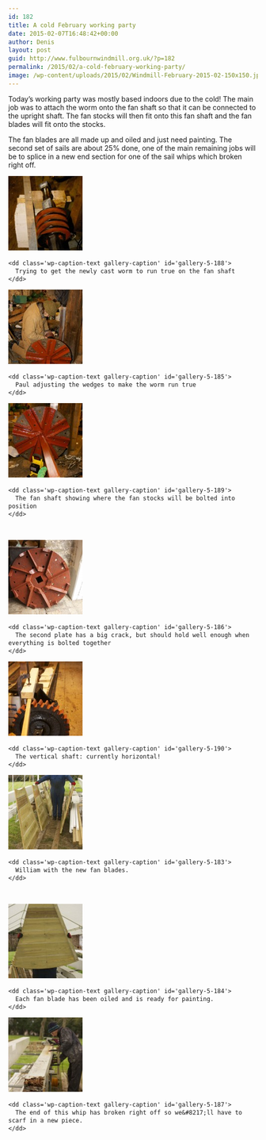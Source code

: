 ```yaml
---
id: 182
title: A cold February working party
date: 2015-02-07T16:48:42+00:00
author: Denis
layout: post
guid: http://www.fulbournwindmill.org.uk/?p=182
permalink: /2015/02/a-cold-february-working-party/
image: /wp-content/uploads/2015/02/Windmill-February-2015-02-150x150.jpg
---
```

Today&#8217;s working party was mostly based indoors due to the cold! The main job was to attach the worm onto the fan shaft so that it can be connected to the upright shaft. The fan stocks will then fit onto this fan shaft and the fan blades will fit onto the stocks.
<!--break-->
The fan blades are all made up and oiled and just need painting. The second set of sails are about 25% done, one of the main remaining jobs will be to splice in a new end section for one of the sail whips which broken right off.

<div id='gallery-5' class='gallery galleryid-182 gallery-columns-3 gallery-size-thumbnail'>
  <dl class='gallery-item'>
    <dt class='gallery-icon portrait'>
      <a href='/wp-content/uploads/2015/02/Windmill-February-2015-01.jpg'><img width="150" height="150" src="/wp-content/uploads/2015/02/Windmill-February-2015-01-150x150.jpg" class="attachment-thumbnail size-thumbnail" alt="" aria-describedby="gallery-5-188" /></a>
    </dt>
    
    <dd class='wp-caption-text gallery-caption' id='gallery-5-188'>
      Trying to get the newly cast worm to run true on the fan shaft
    </dd>
  </dl>
  
  <dl class='gallery-item'>
    <dt class='gallery-icon portrait'>
      <a href='/wp-content/uploads/2015/02/Windmill-February-2015-07.jpg'><img width="150" height="150" src="/wp-content/uploads/2015/02/Windmill-February-2015-07-150x150.jpg" class="attachment-thumbnail size-thumbnail" alt="" aria-describedby="gallery-5-185" /></a>
    </dt>
    
    <dd class='wp-caption-text gallery-caption' id='gallery-5-185'>
      Paul adjusting the wedges to make the worm run true
    </dd>
  </dl>
  
  <dl class='gallery-item'>
    <dt class='gallery-icon landscape'>
      <a href='/wp-content/uploads/2015/02/Windmill-February-2015-02.jpg'><img width="150" height="150" src="/wp-content/uploads/2015/02/Windmill-February-2015-02-150x150.jpg" class="attachment-thumbnail size-thumbnail" alt="" aria-describedby="gallery-5-189" /></a>
    </dt>
    
    <dd class='wp-caption-text gallery-caption' id='gallery-5-189'>
      The fan shaft showing where the fan stocks will be bolted into position
    </dd>
  </dl>
  
  <br style="clear: both" />
  
  <dl class='gallery-item'>
    <dt class='gallery-icon landscape'>
      <a href='/wp-content/uploads/2015/02/Windmill-February-2015-08.jpg'><img width="150" height="150" src="/wp-content/uploads/2015/02/Windmill-February-2015-08-150x150.jpg" class="attachment-thumbnail size-thumbnail" alt="" aria-describedby="gallery-5-186" /></a>
    </dt>
    
    <dd class='wp-caption-text gallery-caption' id='gallery-5-186'>
      The second plate has a big crack, but should hold well enough when everything is bolted together
    </dd>
  </dl>
  
  <dl class='gallery-item'>
    <dt class='gallery-icon portrait'>
      <a href='/wp-content/uploads/2015/02/Windmill-February-2015-04.jpg'><img width="150" height="150" src="/wp-content/uploads/2015/02/Windmill-February-2015-04-150x150.jpg" class="attachment-thumbnail size-thumbnail" alt="" aria-describedby="gallery-5-190" /></a>
    </dt>
    
    <dd class='wp-caption-text gallery-caption' id='gallery-5-190'>
      The vertical shaft: currently horizontal!
    </dd>
  </dl>
  
  <dl class='gallery-item'>
    <dt class='gallery-icon portrait'>
      <a href='/wp-content/uploads/2015/02/Windmill-February-2015-05.jpg'><img width="150" height="150" src="/wp-content/uploads/2015/02/Windmill-February-2015-05-150x150.jpg" class="attachment-thumbnail size-thumbnail" alt="" aria-describedby="gallery-5-183" /></a>
    </dt>
    
    <dd class='wp-caption-text gallery-caption' id='gallery-5-183'>
      William with the new fan blades.
    </dd>
  </dl>
  
  <br style="clear: both" />
  
  <dl class='gallery-item'>
    <dt class='gallery-icon portrait'>
      <a href='/wp-content/uploads/2015/02/Windmill-February-2015-06.jpg/'><img width="150" height="150" src="/wp-content/uploads/2015/02/Windmill-February-2015-06-150x150.jpg" class="attachment-thumbnail size-thumbnail" alt="" aria-describedby="gallery-5-184" /></a>
    </dt>
    
    <dd class='wp-caption-text gallery-caption' id='gallery-5-184'>
      Each fan blade has been oiled and is ready for painting.
    </dd>
  </dl>
  
  <dl class='gallery-item'>
    <dt class='gallery-icon portrait'>
      <a href='/wp-content/uploads/2015/02/Windmill-February-2015-15.jpg'><img width="150" height="150" src="/wp-content/uploads/2015/02/Windmill-February-2015-15-150x150.jpg" class="attachment-thumbnail size-thumbnail" alt="" aria-describedby="gallery-5-187" /></a>
    </dt>
    
    <dd class='wp-caption-text gallery-caption' id='gallery-5-187'>
      The end of this whip has broken right off so we&#8217;ll have to scarf in a new piece.
    </dd>
  </dl>
  
  <br style='clear: both' />
</div>
